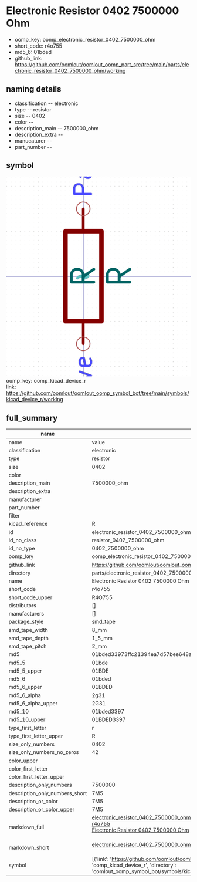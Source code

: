# Electronic Resistor 0402 7500000 Ohm

  
* oomp_key: oomp_electronic_resistor_0402_7500000_ohm 
* short_code: r4o755
* md5_6: 01bded  
* github_link: https://github.com/oomlout/oomlout_oomp_part_src/tree/main/parts/electronic_resistor_0402_7500000_ohm/working  
## naming details
* classification -- electronic
* type -- resistor
* size -- 0402
* color -- 
* description_main -- 7500000_ohm
* description_extra -- 
* manucaturer -- 
* part_number -- 



## symbol

![](symbol/0/working/working_600.png)  
oomp_key: oomp_kicad_device_r  
link: https://github.com/oomlout/oomlout_oomp_symbol_bot/tree/main/symbols/kicad_device_r/working  


## full_summary
| name | value | 
| --- | --- | 
| name | value | 
| classification | electronic | 
| type | resistor | 
| size | 0402 | 
| color |  | 
| description_main | 7500000_ohm | 
| description_extra |  | 
| manufacturer |  | 
| part_number |  | 
| filter |  | 
| kicad_reference | R | 
| id | electronic_resistor_0402_7500000_ohm | 
| id_no_class | resistor_0402_7500000_ohm | 
| id_no_type | 0402_7500000_ohm | 
| oomp_key | oomp_electronic_resistor_0402_7500000_ohm | 
| github_link | https://github.com/oomlout/oomlout_oomp_part_src/tree/main/parts/electronic_resistor_0402_7500000_ohm/working | 
| directory | parts/electronic_resistor_0402_7500000_ohm | 
| name | Electronic Resistor 0402 7500000 Ohm | 
| short_code | r4o755 | 
| short_code_upper | R4O755 | 
| distributors | [] | 
| manufacturers | [] | 
| package_style | smd_tape | 
| smd_tape_width | 8_mm | 
| smd_tape_depth | 1_5_mm | 
| smd_tape_pitch | 2_mm | 
| md5 | 01bded33973ffc21394ea7d57bee648a | 
| md5_5 | 01bde | 
| md5_5_upper | 01BDE | 
| md5_6 | 01bded | 
| md5_6_upper | 01BDED | 
| md5_6_alpha | 2g31 | 
| md5_6_alpha_upper | 2G31 | 
| md5_10 | 01bded3397 | 
| md5_10_upper | 01BDED3397 | 
| type_first_letter | r | 
| type_first_letter_upper | R | 
| size_only_numbers | 0402 | 
| size_only_numbers_no_zeros | 42 | 
| color_upper |  | 
| color_first_letter |  | 
| color_first_letter_upper |  | 
| description_only_numbers | 7500000 | 
| description_only_numbers_short | 7M5 | 
| description_or_color | 7M5 | 
| description_or_color_upper | 7M5 | 
| markdown_full | [electronic_resistor_0402_7500000_ohm](https://github.com/oomlout/oomlout_oomp_part_src/tree/main/parts/electronic_resistor_0402_7500000_ohm/working)<br>[r4o755](https://github.com/oomlout/oomlout_oomp_part_src/tree/main/parts/electronic_resistor_0402_7500000_ohm/working)<br>[Electronic Resistor 0402 7500000 Ohm](https://github.com/oomlout/oomlout_oomp_part_src/tree/main/parts/electronic_resistor_0402_7500000_ohm/working)<br><br> | 
| markdown_short | [electronic_resistor_0402_7500000_ohm](https://github.com/oomlout/oomlout_oomp_part_src/tree/main/parts/electronic_resistor_0402_7500000_ohm/working)<br><br> | 
| symbol | [{'link': 'https://github.com/oomlout/oomlout_oomp_symbol_bot/tree/main/symbols/kicad_device_r', 'oomp_key': 'oomp_kicad_device_r', 'directory': 'oomlout_oomp_symbol_bot/symbols/kicad_device_r//working/working.kicad_sym'}] | 
